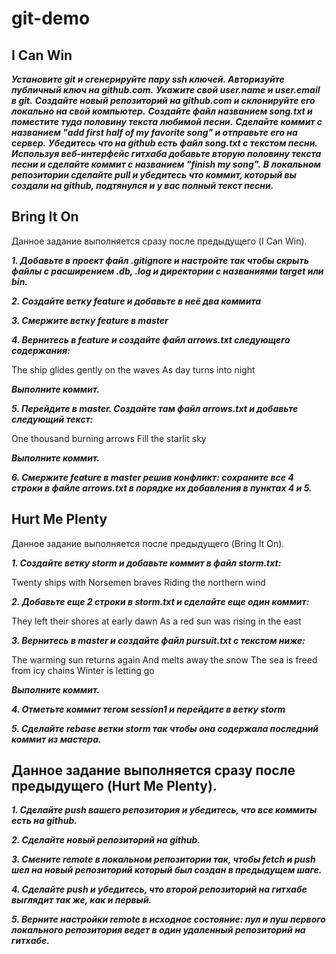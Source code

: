 # git-demo

## I Can Win 
___Установите git и сгенерируйте пару ssh ключей. Авторизуйте публичный ключ на github.com.___
___Укажите свой user.name и user.email в git.___
___Создайте новый репозиторий на github.com и склонируйте его локально на свой компьютер.___
___Создайте файл названием song.txt и поместите туда половину текста любимой песни.___
___Сделайте коммит с названием "add first half of my favorite song" и отправьте его на сервер.___
___Убедитесь что на github есть файл song.txt с текстом песни.___
___Используя веб-интерфейс гитхаба добавьте вторую половину текста песни и сделайте коммит с названием "finish my song".___
___В локальном репозитории сделайте pull и убедитесь что коммит, который вы создали на github, подтянулся и у вас полный текст песни.___


## Bring It On 
Данное задание выполняется сразу после предыдущего (I Can Win).

___1. Добавьте в проект файл .gitignore и настройте так чтобы скрыть файлы с расширением .db, .log и директории с названиями target или bin.___

___2. Создайте ветку feature и добавьте в неё два коммита___

___3. Смержите ветку feature в master___

___4. Вернитесь в feature и создайте файл arrows.txt cледующего содержания:___

The ship glides gently on the waves
As day turns into night

___Выполните коммит.___

___5. Перейдите в master. Создайте там файл arrows.txt и добавьте следующий текст:___

One thousand burning arrows
Fill the starlit sky

___Выполните коммит.___

___6. Смержите feature в master решив конфликт: сохраните все 4 строки в файле arrows.txt в порядке их добавления в пунктах 4 и 5.___




 ## Hurt Me Plenty 
Данное задание выполняется после предыдущего (Bring It On).

___1. Создайте ветку storm и добавьте коммит в файл storm.txt:___

Twenty ships with Norsemen braves
Riding the northern wind

___2. Добавьте еще 2 строки в storm.txt и сделайте еще один коммит:___

They left their shores at early dawn
As a red sun was rising in the east

___3. Вернитесь в master и создайте файл pursuit.txt с текстом ниже:___

The warming sun returns again
And melts away the snow
The sea is freed from icy chains
Winter is letting go

___Выполните коммит.___

___4. Отметьте коммит тегом session1 и перейдите в ветку storm___

___5. Сделайте rebase ветки storm так чтобы она содержала последний коммит из мастера.___



 ## Данное задание выполняется сразу после предыдущего (Hurt Me Plenty).

___1. Сделайте push вашего репозитория и убедитесь, что все коммиты есть на github.___

___2. Сделайте новый репозиторий на github.___

___3. Смените remote в локальном репозитории так, чтобы fetch и push шел на новый репозиторий который был создан в предыдущем шаге.___

___4. Сделайте push и убедитесь, что второй репозиторий на гитхабе выглядит так же, как и первый.___

___5. Верните настройки remote в исходное состояние: пул и пуш первого локального репозитория ведет в один удаленный репозиторий на гитхабе.___
